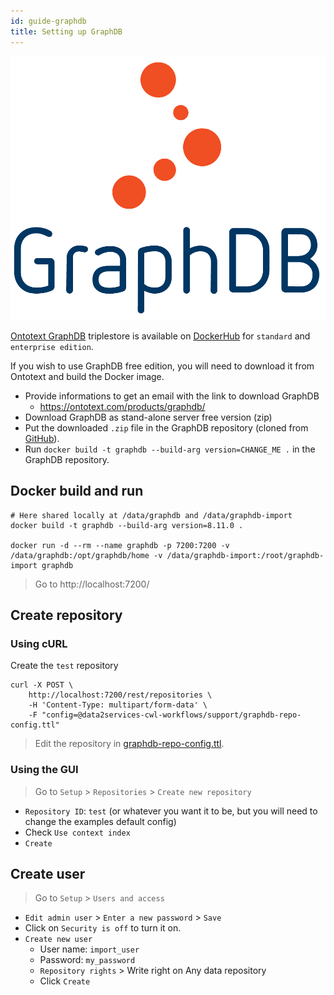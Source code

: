 ```yaml
---
id: guide-graphdb
title: Setting up GraphDB
---
```


[![](/img/graphdb-logo.png)](https://graphdb.ontotext.com/)



[Ontotext GraphDB](http://graphdb.ontotext.com/) triplestore is available on [DockerHub](https://hub.docker.com/r/ontotext/graphdb/) for `standard` and `enterprise edition`.

If you wish to use GraphDB free edition, you will need to download it from Ontotext and build the Docker image.

* Provide informations to get an email with the link to download GraphDB
  * https://ontotext.com/products/graphdb/
* Download GraphDB as stand-alone server free version (zip)
* Put the downloaded `.zip` file in the GraphDB repository (cloned from [GitHub](https://github.com/MaastrichtU-IDS/graphdb/)).
* Run `docker build -t graphdb --build-arg version=CHANGE_ME .` in the GraphDB repository.

## Docker build and run

```shell
# Here shared locally at /data/graphdb and /data/graphdb-import
docker build -t graphdb --build-arg version=8.11.0 .

docker run -d --rm --name graphdb -p 7200:7200 -v /data/graphdb:/opt/graphdb/home -v /data/graphdb-import:/root/graphdb-import graphdb
```

> Go to http://localhost:7200/

## Create repository

### Using cURL

Create the `test` repository 

```shell
curl -X POST \
    http://localhost:7200/rest/repositories \
    -H 'Content-Type: multipart/form-data' \
    -F "config=@data2services-cwl-workflows/support/graphdb-repo-config.ttl"
```

> Edit the repository in [graphdb-repo-config.ttl](https://github.com/MaastrichtU-IDS/data2services-cwl-workflows/blob/master/support/graphdb-repo-config.ttl).

### Using the GUI

> Go to `Setup` > `Repositories` > `Create new repository`

- `Repository ID`: `test` (or whatever you want it to be, but you will need to change the examples default config)
- Check `Use context index`
- `Create`

## Create user

> Go to `Setup` > `Users and access`

- `Edit admin user` > `Enter a new password` > `Save`
- Click on `Security is off` to turn it on.
- `Create new user`
  - User name: `import_user`
  - Password: `my_password`
  - `Repository rights` > Write right on Any data repository
  - Click `Create`


